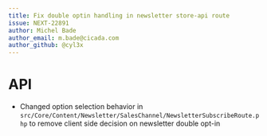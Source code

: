 ```yaml
---
title: Fix double optin handling in newsletter store-api route
issue: NEXT-22891
author: Michel Bade
author_email: m.bade@cicada.com
author_github: @cyl3x
---
```

# API
* Changed option selection behavior in `src/Core/Content/Newsletter/SalesChannel/NewsletterSubscribeRoute.php` to remove client side decision on newsletter double opt-in

